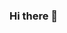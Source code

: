 ### Hi there 👋

<!--
**Msalazar2/Msalazar2** is a ✨ _special_ ✨ repository because its `README.md` (this file) appears on your GitHub profile.

Here are some ideas to get you started:
- 👨‍🔬 I'm a Data Scientist
- 🔭 I’m currently working on adding, committing, and pushing files to repositories on Github
- 🌱 I’m currently learning how to use CLI, Git, and Github
- 👯 I’m looking to collaborate on ...
- 🤔 I’m looking for help with anything related to Data Science
- 💬 Ask me about ...
- 📫 How to reach me: ...
- 😄 Pronouns: ...
- ⚡ Fun fact: ...
-->
